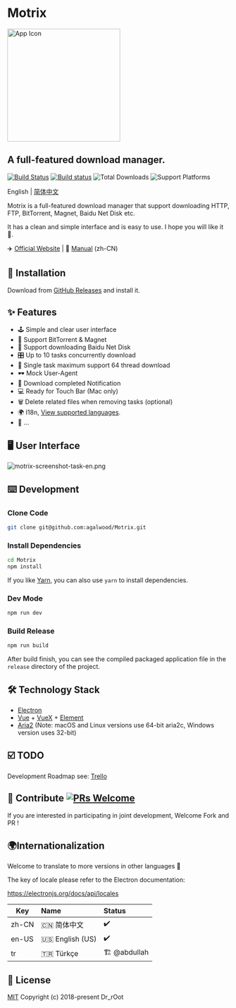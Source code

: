 # Motrix

<a href="https://motrix.app">
  <img src="https://cdn.nlark.com/yuque/0/2018/png/129147/1543735425232-a5d2c99f-d788-43e4-9781-558ff6d21027.png" width="256" alt="App Icon" />
</a>

## A full-featured download manager.
[![Build Status](https://travis-ci.org/agalwood/Motrix.svg?branch=master)](https://travis-ci.org/agalwood/Motrix) [![Build status](https://ci.appveyor.com/api/projects/status/l11d5h05xwwcvoux/branch/master?svg=true)](https://ci.appveyor.com/project/agalwood/motrix/branch/master) ![Total Downloads](https://img.shields.io/github/downloads/agalwood/Motrix/total.svg) ![Support Platforms](https://camo.githubusercontent.com/a50c47295f350646d08f2e1ccd797ceca3840e52/68747470733a2f2f696d672e736869656c64732e696f2f62616467652f706c6174666f726d2d6d61634f5325323025374325323057696e646f77732532302537432532304c696e75782d6c69676874677265792e737667)

English | [简体中文](./README-CN.md)

Motrix is a full-featured download manager that support downloading HTTP, FTP, BitTorrent, Magnet, Baidu Net Disk etc.

It has a clean and simple interface and is easy to use. I hope you will like it 👻.

✈️ [Official Website](https://motrix.app) | 📖 [Manual](http://motrix.app/support/issues) (zh-CN)

## 💽 Installation
Download from [GitHub Releases](https://github.com/agalwood/Motrix/releases) and install it.

## ✨ Features
- 🕹 Simple and clear user interface
- 🧲 Support BitTorrent & Magnet
- 🤫 Support downloading Baidu Net Disk
- 🎛 Up to 10 tasks concurrently download
- 🚀 Single task maximum support 64 thread download
- 🕶 Mock User-Agent
- 🔔 Download completed Notification
- 💻 Ready for Touch Bar (Mac only)
- 🗑 Delete related files when removing tasks (optional)
- 🌍 I18n, [View supported languages](#internationalization).
- 🎏 ...

## 🖥 User Interface
![motrix-screenshot-task-en.png](https://cdn.nlark.com/yuque/0/2019/png/129147/1550151166169-94b4bfb0-746e-42b8-aad7-0b6890f89abb.png)

## ⌨️ Development

### Clone Code
```bash
git clone git@github.com:agalwood/Motrix.git
```

### Install Dependencies
```bash
cd Motrix
npm install
```
If you like [Yarn](https://yarnpkg.com/), you can also use `yarn` to install dependencies.

### Dev Mode
```bash
npm run dev
```

### Build Release
```bash
npm run build
```
After build finish, you can see the compiled packaged application file in the `release` directory of the project.

## 🛠 Technology Stack
- [Electron](https://electronjs.org/)
- [Vue](https://vuejs.org/) + [VueX](https://vuex.vuejs.org/) + [Element](https://element.eleme.io)
- [Aria2](https://aria2.github.io/) (Note: macOS and Linux versions use 64-bit aria2c, Windows version uses 32-bit)

## ☑️ TODO
Development Roadmap see: [Trello](https://trello.com/b/qNUzA0bv/motrix)

## 🤝 Contribute [![PRs Welcome](https://img.shields.io/badge/PRs-welcome-brightgreen.svg?style=flat-square)](http://makeapullrequest.com)
If you are interested in participating in joint development, Welcome Fork and PR !

## 🌍Internationalization
Welcome to translate to more versions in other languages 🧐

The key of locale please refer to the Electron documentation:

https://electronjs.org/docs/api/locales

| Key   | Name               | Status       |
|-------|:-------------------|:-------------|
| zh-CN | 🇨🇳 简体中文         | ✔️           |
| en-US | 🇺🇸 English (US)    | ✔️           |
| tr    | 🇹🇷 Türkçe          | 🏗 @abdullah |

## 📜 License
[MIT](https://opensource.org/licenses/MIT) Copyright (c) 2018-present Dr_rOot
